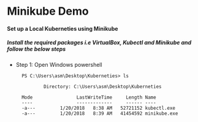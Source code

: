 # Minikube Demo

#### Set up a Local Kuberneties using Minikube

##### Install the required packages  i.e VirtualBox, Kubectl and Minikube and follow the below steps

+ Step 1: Open Windows powershell


		PS C:\Users\asm\Desktop\Kuberneties> ls

        		Directory: C:\Users\asm\Desktop\Kuberneties

	  	Mode                LastWriteTime     Length Name
	  	----                -------------     ------ ----
	  	-a---         1/20/2018   8:38 AM   52721152 kubectl.exe
	  	-a---         1/20/2018   8:39 AM   41454592 minikube.exe
    
    
    









